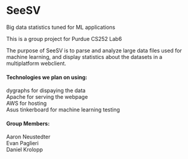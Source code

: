 # SeeSV
Big data statistics tuned for ML applications

This is a group project for Purdue CS252 Lab6

The purpose of SeeSV is to parse and analyze large data files used for machine learning, and display statistics about the datasets in a multiplatform webclient.

#### Technologies we plan on using:  
dygraphs for dispaying the data  
Apache for serving the webpage  
AWS for hosting  
Asus tinkerboard for machine learning testing  
  
  
#### Group Members:  
Aaron Neustedter  
Evan Paglieri  
Daniel Krolopp  
